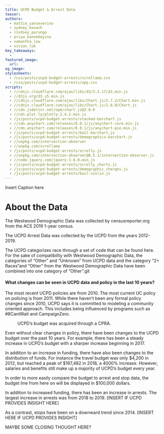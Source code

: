 ```yaml
---
title: UCPD Budget & Arrest Data
teaser:
authors:
  - mattie_sanseverino
  - sydney_kovach
  - lindsey_parungo
  - priya_kanneboyina
  - samantha_low
  - vivian_luk
key_takeaways:
  -
featured_image:
  url:
og_image:
stylesheets:
  - /css/posts/ucpd-budget-arrests/scrollama.css
  - /css/posts/ucpd-budget-arrests/app.css
scripts:
  - //cdnjs.cloudflare.com/ajax/libs/d3/3.5.17/d3.min.js
  - //d3js.org/d3.v5.min.js
  - //cdnjs.cloudflare.com/ajax/libs/Chart.js/2.7.2/Chart.min.js
  - //cdnjs.cloudflare.com/ajax/libs/Chart.js/2.8.0/Chart.js
  - //cdn.jsdelivr.net/npm/chart.js@2.8.0
  - //cdn.plot.ly/plotly-2.4.2.min.js
  - /js/posts/ucpd-budget-arrests/stacked-barchart.js
  - //cdn.anychart.com/releases/8.0.1/js/anychart-core.min.js
  - //cdn.anychart.com/releases/8.0.1/js/anychart-pie.min.js
  - /js/posts/ucpd-budget-arrests/bail-barchart.js
  - /js/posts/ucpd-budget-arrests/demographics-barchart.js
  - //unpkg.com/intersection-observer
  - //unpkg.com/scrollama
  - /js/posts/ucpd-budget-arrests/scrolly.js
  - //unpkg.com/intersection-observer@0.5.1/intersection-observer.js
  - //code.jquery.com/jquery-3.6.0.min.js
  - /js/posts/ucpd-budget-arrests/scrolly_charts.js
  - /js/posts/ucpd-budget-arrests/demographic_charges.js
  - /js/posts/ucpd-budget-arrests/bail-violin.js
---
```


<div id="barchart-wrapper">
  <canvas id="barchart-uclapd"></canvas>
</div>

<div height = "800">
  <canvas id="race_chart"></canvas> 
</div>
<div height = "800">
  <canvas id="gender_chart"></canvas> 
</div>
<div height = "800">
  <canvas id="age_chart"></canvas> 
</div>

<div class = demographic_charges>
  <canvas id="demographic_charges"></canvas> 
  <p class = 'caption'> Insert Caption here</p>
</div>

<h1>About the Data</h1>
<p>The Westwood Demographic Data was collected by censusreporter.org from the ACS 2019 1-year census.</p>

<p>The UCPD Arrest Data was collected by the UCPD from the years 2012-2019.</p>

<p>The UCPD categorizes race through a set of code that can be found here. For the sake of compatibility with Westwood Demographic Data, the categories of “Other” and “Unknown” from UCPD data and the category “2+ Races”and “Other” from the Westwood Demographic Data have been combined into one category of “Other”.git </p>

<section class = 'scrollama'>
    <section id="stick">
      <article id = 'scrolly_area'>
        <div class="step first" id = "2010" data-step="1">
          <h1 class = "scrolly_title">What changes can be seen in UCPD data and policy in the last 10 years?</h1>
          <p>The most recent UCPD policies are from 2010. The most current UC policy on policing is from 2011. While there haven’t been any formal policy changes since 2010, UCPD says it is committed to modeling a community oriented approach. This includes being influenced by programs such as #8CantWait and CampaignZero. </p>
        </div>
        <figure>
          <div class = "BudgetStopChart" id = "BudgetStop">
            <canvas id="myChart"></canvas>
            <p class = 'caption'>UCPD’s budget was acquired through a CPRA.</p>
          </div>
        </figure>
        <div class="step later" data-step="2">
          <p>Even without clear changes in policy, there have been changes to the UCPD budget over the past 10 years. For example, there has been a steady increase in UCPD’s budget with a sharper increase beginning in 2017. </p>
        </div>
        <div class="step later" data-step="3">
          <p>In addition to an increase in funding, there have also been changes to the distribution of funds. For instance the travel budget was only $4,200 in 2012, but reached a peak of $167,482 in 2018, a 4000% increase. However, salaries and benefits still make up a majority of UCPD’s budget every year.</p>
        </div>
        <div class="step later" data-step="4">
          <p>In order to more easily compare the budget to arrest and stop data, the budget line from here on will be displayed in $100,000 dollars. </p>
        </div>
        <div class="step later" data-step="5">
          <p>In addition to increased funding, there has been an increase in arrests. The largest increase in arrests was from 2018 to 2019. [INSERT IF UCPD PROVIDES INSIGHT HERE] </p>
        </div>
        <div class="step later" data-step="6">
          <p>As a contrast, stops have been on a downward trend since 2014. [INSERT HERE IF UCPD PROVIDES INSIGHT]</p>
        </div>
        <div class="step last" data-step="7">
          <p>MAYBE SOME CLOSING THOUGHT HERE?</p>
        </div>
        </article>
    </section>
</section>

<div class="bail-barchart">
  <canvas id='bail-chart-ucpd'> </canvas>
</div>

<div id='myDiv'></div>
